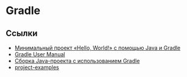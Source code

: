 # Gradle

## Ссылки

* [Минимальный проект «Hello, World!» с помощью Java и
  Gradle](https://bravikov.wordpress.com/2018/03/04/%D0%BC%D0%B8%D0%BD%D0%B8%D0%BC%D0%B0%D0%BB%D1%8C%D0%BD%D1%8B%D0%B9-%D0%BF%D1%80%D0%BE%D0%B5%D0%BA%D1%82-hello-world-%D1%81-%D0%BF%D0%BE%D0%BC%D0%BE%D1%89%D1%8C%D1%8E-java-%D0%B8-gradle/)
* [Gradle User
  Manual](https://docs.gradle.org/current/userguide/userguide.html)
* [Сборка Java-проекта с использованием
  Gradle](https://spring-projects.ru/guides/gradle/)
* [project-examples](https://github.com/jfrog/project-examples/tree/master/gradle-examples)
